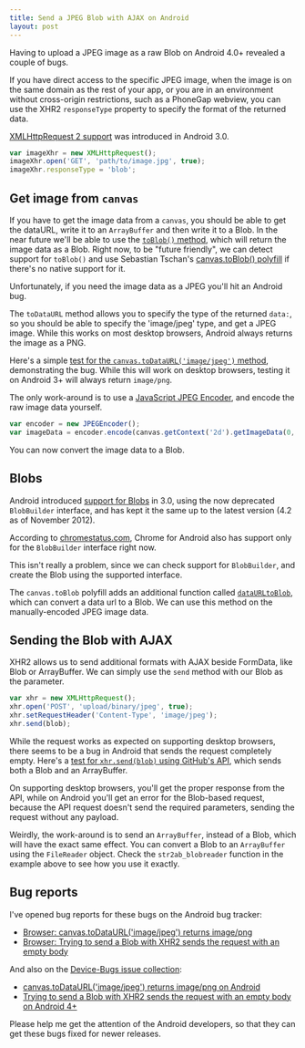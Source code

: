 ```yaml
---
title: Send a JPEG Blob with AJAX on Android
layout: post
---
```


Having to upload a JPEG image as a raw Blob on Android 4.0+ revealed a couple of bugs.

If you have direct access to the specific JPEG image, when the image is on the same domain as the rest of your app, or you are in an environment without cross-origin restrictions, such as a PhoneGap webview, you can use the XHR2 `responseType` property to specify the format of the returned data.

[XMLHttpRequest 2 support](http://caniuse.com/#feat=xhr2) was introduced in Android 3.0.

```javascript
var imageXhr = new XMLHttpRequest();
imageXhr.open('GET', 'path/to/image.jpg', true);
imageXhr.responseType = 'blob';
```

## Get image from `canvas`

If you have to get the image data from a `canvas`, you should be able to get the dataURL, write it to an `ArrayBuffer` and then write it to a Blob. In the near future we'll be able to use the [`toBlob()` method](https://developer.mozilla.org/en-US/docs/DOM/HTMLCanvasElement#Methods), which will return the image data as a Blob. Right now, to be "future friendly", we can detect support for `toBlob()` and use Sebastian Tschan's [canvas.toBlob() polyfill](https://github.com/blueimp/JavaScript-Canvas-to-Blob) if there's no native support for it.

Unfortunately, if you need the image data as a JPEG you'll hit an Android bug.

The `toDataURL` method allows you to specify the type of the returned `data:`, so you should be able to specify the 'image/jpeg' type, and get a JPEG image. While this works on most desktop browsers, Android always returns the image as a PNG.

Here's a simple [test for the `canvas.toDataURL('image/jpeg')` method](http://jsfiddle.net/ghinda/na86m/), demonstrating the bug. While this will work on desktop browsers, testing it on Android 3+ will always return `image/png`.

The only work-around is to use a [JavaScript JPEG Encoder](http://web.archive.org/web/20120830003356/http://www.bytestrom.eu/blog/2009/1120a_jpeg_encoder_for_javascript), and encode the raw image data yourself.

```javascript
var encoder = new JPEGEncoder();
var imageData = encoder.encode(canvas.getContext('2d').getImageData(0, 0, canvasWidth, canvasHeight), 100);
```

You can now convert the image data to a Blob.


## Blobs

Android introduced [support for Blobs](http://caniuse.com/#feat=blobbuilder) in 3.0, using the now deprecated `BlobBuilder` interface, and has kept it the same up to the latest version (4.2 as of November 2012).

According to [chromestatus.com](https://sites.google.com/a/chromium.org/dev/developers/web-platform-status), Chrome for Android also has support only for the `BlobBuilder` interface right now.

This isn't really a problem, since we can check support for `BlobBuilder`, and create the Blob using the supported interface.

The `canvas.toBlob` polyfill adds an additional function called [`dataURLtoBlob`](https://github.com/blueimp/JavaScript-Canvas-to-Blob#api), which can convert a data url to a Blob. We can use this method on the manually-encoded JPEG image data.


## Sending the Blob with AJAX

XHR2 allows us to send additional formats with AJAX beside FormData, like Blob or ArrayBuffer. We can simply use the `send` method with our Blob as the parameter.

```javascript
var xhr = new XMLHttpRequest();
xhr.open('POST', 'upload/binary/jpeg', true);
xhr.setRequestHeader('Content-Type', 'image/jpeg');
xhr.send(blob);
```

While the request works as expected on supporting desktop browsers, there seems to be a bug in Android that sends the request completely empty. Here's a [test for `xhr.send(blob)` using GitHub's API](http://jsfiddle.net/ghinda/fRgbf/), which sends both a Blob and an ArrayBuffer.

On supporting desktop browsers, you'll get the proper response from the API, while on Android you'll get an error for the Blob-based request, because the API request doesn't send the required parameters, sending the request without any payload.

Weirdly, the work-around is to send an `ArrayBuffer`, instead of a Blob, which will have the exact same effect. You can convert a Blob to an `ArrayBuffer` using the `FileReader` object. Check the `str2ab_blobreader` function in the example above to see how you use it exactly.


## Bug reports

I've opened bug reports for these bugs on the Android bug tracker:

* [Browser: canvas.toDataURL('image/jpeg') returns image/png](https://code.google.com/p/android/issues/detail?id=39885)
* [Browser: Trying to send a Blob with XHR2 sends the request with an empty body](https://code.google.com/p/android/issues/detail?id=39882)

And also on the [Device-Bugs issue collection](https://github.com/scottjehl/Device-Bugs):

* [canvas.toDataURL('image/jpeg') returns image/png on Android](https://github.com/scottjehl/Device-Bugs/issues/33)
* [Trying to send a Blob with XHR2 sends the request with an empty body on Android 4+](https://github.com/scottjehl/Device-Bugs/issues/34)

Please help me get the attention of the Android developers, so that they can get these bugs fixed for newer releases.
